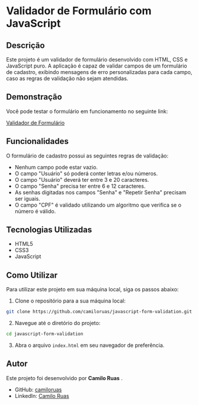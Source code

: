 # Validador de Formulário com JavaScript

## Descrição

Este projeto é um validador de formulário desenvolvido com HTML, CSS e JavaScript puro. A aplicação é capaz de validar campos de um formulário de cadastro, exibindo mensagens de erro personalizadas para cada campo, caso as regras de validação não sejam atendidas.

## Demonstração

Você pode testar o formulário em funcionamento no seguinte link:

[Validador de Formulário](https://camiloruas.github.io/javascript-form-validation/)

## Funcionalidades

O formulário de cadastro possui as seguintes regras de validação:

- Nenhum campo pode estar vazio.
- O campo "Usuário" só poderá conter letras e/ou números.
- O campo "Usuário" deverá ter entre 3 e 20 caracteres.
- O campo "Senha" precisa ter entre 6 e 12 caracteres.
- As senhas digitadas nos campos "Senha" e "Repetir Senha" precisam ser iguais.
- O campo "CPF" é validado utilizando um algoritmo que verifica se o número é válido.

## Tecnologias Utilizadas

- HTML5
- CSS3
- JavaScript

## Como Utilizar

Para utilizar este projeto em sua máquina local, siga os passos abaixo:

1. Clone o repositório para a sua máquina local:

```bash
git clone https://github.com/camiloruas/javascript-form-validation.git
```

2. Navegue até o diretório do projeto:

```bash
cd javascript-form-validation
```

3. Abra o arquivo `index.html` em seu navegador de preferência.

## Autor

Este projeto foi desenvolvido por **Camilo Ruas** .

- GitHub: [camiloruas](https://github.com/camiloruas)
- LinkedIn: [Camilo Ruas](https://www.linkedin.com/in/camilo-ruas/)
